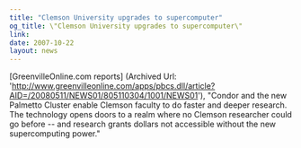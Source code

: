 ```yaml
---
title: "Clemson University upgrades to supercomputer"
og_title: \"Clemson University upgrades to supercomputer\"
link: 
date: 2007-10-22
layout: news
---
```


[GreenvilleOnline.com reports] (Archived Url: 'http://www.greenvilleonline.com/apps/pbcs.dll/article?AID=/20080511/NEWS01/805110304/1001/NEWS01'), "Condor and the new Palmetto Cluster enable Clemson faculty to do faster and deeper research. The technology opens doors to a realm where no Clemson researcher could go before -- and research grants dollars not accessible without the new supercomputing power."
